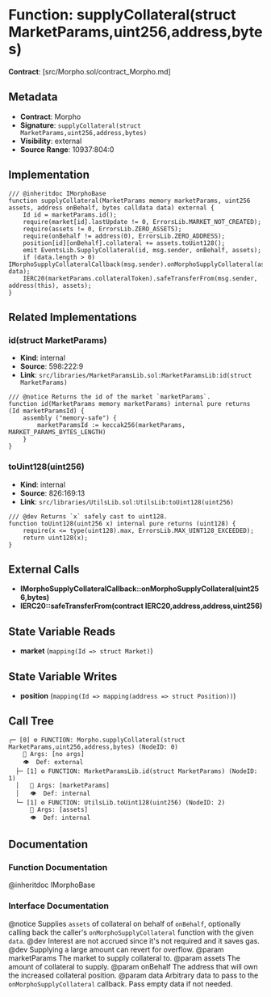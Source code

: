 # Function: supplyCollateral(struct MarketParams,uint256,address,bytes)

**Contract**: [src/Morpho.sol/contract_Morpho.md]

## Metadata

- **Contract**: Morpho
- **Signature**: `supplyCollateral(struct MarketParams,uint256,address,bytes)`
- **Visibility**: external
- **Source Range**: 10937:804:0

## Implementation

```solidity
/// @inheritdoc IMorphoBase
function supplyCollateral(MarketParams memory marketParams, uint256 assets, address onBehalf, bytes calldata data) external {
    Id id = marketParams.id();
    require(market[id].lastUpdate != 0, ErrorsLib.MARKET_NOT_CREATED);
    require(assets != 0, ErrorsLib.ZERO_ASSETS);
    require(onBehalf != address(0), ErrorsLib.ZERO_ADDRESS);
    position[id][onBehalf].collateral += assets.toUint128();
    emit EventsLib.SupplyCollateral(id, msg.sender, onBehalf, assets);
    if (data.length > 0) IMorphoSupplyCollateralCallback(msg.sender).onMorphoSupplyCollateral(assets, data);
    IERC20(marketParams.collateralToken).safeTransferFrom(msg.sender, address(this), assets);
}
```

## Related Implementations

### id(struct MarketParams)

- **Kind**: internal
- **Source**: 598:222:9
- **Link**: `src/libraries/MarketParamsLib.sol:MarketParamsLib:id(struct MarketParams)`

```solidity
/// @notice Returns the id of the market `marketParams`.
function id(MarketParams memory marketParams) internal pure returns (Id marketParamsId) {
    assembly ("memory-safe") {
        marketParamsId := keccak256(marketParams, MARKET_PARAMS_BYTES_LENGTH)
    }
}
```

### toUint128(uint256)

- **Kind**: internal
- **Source**: 826:169:13
- **Link**: `src/libraries/UtilsLib.sol:UtilsLib:toUint128(uint256)`

```solidity
/// @dev Returns `x` safely cast to uint128.
function toUint128(uint256 x) internal pure returns (uint128) {
    require(x <= type(uint128).max, ErrorsLib.MAX_UINT128_EXCEEDED);
    return uint128(x);
}
```

## External Calls

- **IMorphoSupplyCollateralCallback::onMorphoSupplyCollateral(uint256,bytes)**
- **IERC20::safeTransferFrom(contract IERC20,address,address,uint256)**

## State Variable Reads

- **market** (`mapping(Id => struct Market)`)

## State Variable Writes

- **position** (`mapping(Id => mapping(address => struct Position))`)

## Call Tree

```
┌─ [0] ⚙️ FUNCTION: Morpho.supplyCollateral(struct MarketParams,uint256,address,bytes) (NodeID: 0)
    💬 Args: [no args]
    👁️  Def: external
  ├─ [1] ⚙️ FUNCTION: MarketParamsLib.id(struct MarketParams) (NodeID: 1)
  │   💬 Args: [marketParams]
  │   👁️  Def: internal
  └─ [1] ⚙️ FUNCTION: UtilsLib.toUint128(uint256) (NodeID: 2)
      💬 Args: [assets]
      👁️  Def: internal
```

## Documentation

### Function Documentation

@inheritdoc IMorphoBase

### Interface Documentation

@notice Supplies `assets` of collateral on behalf of `onBehalf`, optionally calling back the caller's
 `onMorphoSupplyCollateral` function with the given `data`.
 @dev Interest are not accrued since it's not required and it saves gas.
 @dev Supplying a large amount can revert for overflow.
 @param marketParams The market to supply collateral to.
 @param assets The amount of collateral to supply.
 @param onBehalf The address that will own the increased collateral position.
 @param data Arbitrary data to pass to the `onMorphoSupplyCollateral` callback. Pass empty data if not needed.
